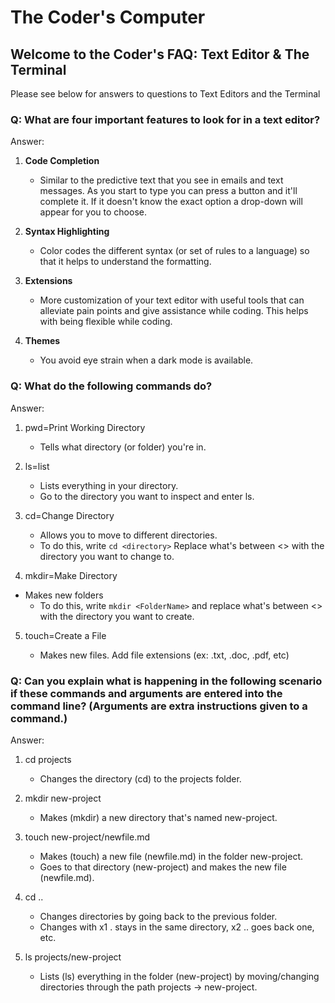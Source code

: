 # The Coder's Computer 

## Welcome to the Coder's FAQ: Text Editor & The Terminal

Please see below for answers to questions to Text Editors and the Terminal

### Q: What are four important features to look for in a text editor?

Answer:

1. **Code Completion**

    - Similar to the predictive text that you see in emails and text messages. As you start to type you can press a button
    and it'll complete it. If it doesn't know the exact option a drop-down will appear for you to choose.

2. **Syntax Highlighting**

    - Color codes the different syntax (or set of rules to a language) so that it helps to understand the formatting.

3. **Extensions**

    - More customization of your text editor with useful tools that can alleviate pain points and give assistance while coding.
    This helps with being flexible while coding.

4. **Themes**

    - You avoid eye strain when a dark mode is available.

### Q: What do the following commands do?

Answer:

1. pwd=Print Working Directory

    - Tells what directory (or folder) you're in.

2. ls=list

    - Lists everything in your directory.
    - Go to the directory you want to inspect and enter ls.

3. cd=Change Directory

    - Allows you to move to different directories.
    - To do this, write `cd <directory>` Replace what's between <> with the directory you want to change to.

4. mkdir=Make Directory
- Makes new folders
    - To do this, write `mkdir <FolderName>` and replace what's between <> with the directory you want to create.

5. touch=Create a File

    - Makes new files. Add file extensions (ex: .txt, .doc, .pdf, etc)

### Q: Can you explain what is happening in the following scenario if these commands and arguments are entered into the command line? (Arguments are extra instructions given to a command.)

Answer:

1. cd projects

    - Changes the directory (cd) to the projects folder.

2. mkdir new-project

    - Makes (mkdir) a new directory that's named new-project.

3. touch new-project/newfile.md

    - Makes (touch) a new file (newfile.md) in the folder new-project.
    - Goes to that directory (new-project) and makes the new file (newfile.md).

4. cd ..

    - Changes directories by going back to the previous folder.
    - Changes with x1 . stays in the same directory, x2 .. goes back one, etc.

5. ls projects/new-project

    - Lists (ls) everything in the folder (new-project) by moving/changing directories through the path projects -> new-project.
